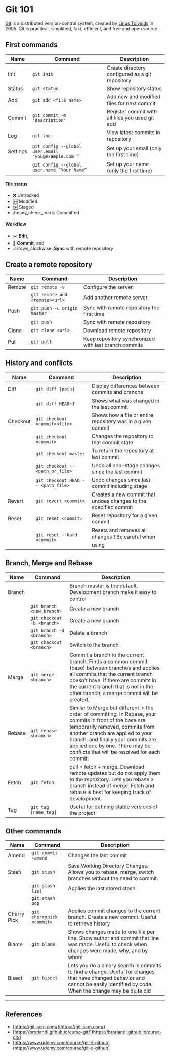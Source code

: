 # Git 101

[Git](https://git-scm.com/) is a distributed version-control system, created by [Linus Tolvalds](https://en.wikipedia.org/wiki/Linus_Torvalds) in 2005. Git is practical, simplified, fast, efficient, and free and open source. 

## First commands

| Name     	| Command                                              	| Description                                     	|
|----------	|------------------------------------------------------	|-------------------------------------------------	|
| Init     	| `git init`                                           	| Create directory configured as a git repository 	|
| Status   	| `git status`                                         	| Show repository status                          	|
| Add      	| `git add <file name>`                                	| Add new and modified files for next commit      	|
| Commit   	| `git commit -m 'description'`                        	| Register commit with all files you used git add 	|
| Log      	| `git log`                                            	| View latest commits in repository               	|
| Settings 	| `git config --global user.email "you@example.com ”` 	| Set up your email (only the first time)            	|
|          	| `git config --global user.name “Your Name”`          	| Set up your name (only the first time)              	|

#### File status

* :x: Untracked 
* :new: Modified 
* :ok: Staged 
* :heavy\_check\_mark: Committed

#### Workflow 

* :scissors: **Edit**,
* :memo: **Commit**, and 
* :arrows\_clockwise: **Sync** with remote repository

## Create a remote repository

| Name   	| Command                        	| Description                                	|
|--------	|--------------------------------	|--------------------------------------------	|
| Remote 	| `git remote -v`                	| Configure the server                       	|
|        	| `git remote add <remote><url>` 	| Add another remote server                  	|
| Push   	| `git push -u origin master`    	| Sync with remote repository the first time 	|
|        	| `git push`                     	| Sync with remote repository                	|
| Clone    	| `git clone <url>`             	| Download remote repository                                  	|
| Pull     	| `git pull`                    	| Keep repository synchronized with last branch commits       	|


## History and conflicts

| Name     	| Command                       	| Description                                                 	|
|----------	|-------------------------------	|-------------------------------------------------------------	|
| Diff        	| `git diff [path]` 	| Display differences between commits and branchs           	|
|             	| `git diff HEAD~1` 	| Shows what was changed in the last commit                 	|
| Checkout 	| `git checkout <commit><file>` 	| Shows how a file or entire repository was in a given commit 	|
|          	| `git checkout <commit>`       	| Changes the repository to that commit state                 	|
|          	| `git checkout master`         	| To return the repository at last commit                     	|
|        	| `git checkout -- <path_or_file>`   	| Undo all non-stage changes since the last commit                   	|
|        	| `git checkout HEAD -- <path_file>` 	| Undo changes since last commit including stage                     	|
| Revert 	| `git revert <commit>`              	| Creates a new commit that undoes changes to the specified commit   	|
| Reset  	| `git reset <commit>`               	| Reset repository for a given commit                                	|
|        	| `git reset --hard <commit>`        	| Resets and removes all changes :exclamation: Be careful when using 	|

## Branch, Merge and Rebase

| Name   	| Command                   	| Description                                                                                                                                                                                                                                                                                             	|
|--------	|---------------------------	|---------------------------------------------------------------------------------------------------------------------------------------------------------------------------------------------------------------------------------------------------------------------------------------------------------	|
| Branch 	|                           	| Branch master is the default. Development branch make it easy to control                                                                                                                                                                                                                                	|
|        	| `git branch <new_branch>` 	| Create a new branch                                                                                                                                                                                                                                                                                     	|
| | `git checkout -b <branch>` | Create a new branch |
|        	| `git branch -d <branch>`  	| Delete a branch                                                                                                                                                                                                                                                                                         	|
|        	| `git checkout <branch>`   	| Switch to the branch                                                                                                                                                                                                                                                                                    	|
| Merge  	| `git merge <branch>`      	| Commit a branch to the current branch. Finds a common commit (base) between branches and applies all commits that the current branch doesn't have. If there are commits in the current branch that is not in the other branch, a merge commit will be created.                                          	|
| Rebase 	| `git rebase <branch>`     	| Similar to Merge but different in the order of committing. In Rebase, your commits in front of the base are temporarily removed, commits from another branch are applied to your branch, and finally your commits are applied one by one. There may be conflicts that will be resolved for each commit. 	|
| Fetch  	| `git fetch`               	| pull = fetch + merge. Download remote updates but do not apply them to the repository. Lets you rebase a branch instead of merge. Fetch and rebase is best for keeping track of development.                                                                                                            	|
| Tag    	| `git tag [name_tag]`      	| Useful for defining stable versions of the project                                                                                                                                                                                                                                                      	|

## Other commands

| Name        	| Command                   	| Description                                                                                                                                                                      	|
|-------------	|---------------------------	|----------------------------------------------------------------------------------------------------------------------------------------------------------------------------------	|
| Amend       	| `git commit --amend`      	| Changes the last commit                                                                                                                                                          	|
| Stash       	| `git stash`               	| Save Working Directory Changes. Allows you to rebase, merge, switch branches without the need to commit.                                                                         	|
|             	| `git stash list`          	| Applies the last stored stash.                                                                                                                                                   	|
|             	| `git stash pop`           	|                                                                                                                                                                                  	|
| Cherry Pick 	| `git cherrypick <commit>` 	| Applies commit changes to the current branch. Create a new commit. Useful to retrieve history                                                                                    	|
| Blame       	| `git blame`               	| Shows changes made to one file per line. Show author and commit that line was made. Useful to check when changes were made, why, and by whom                                     	|
| Bisect      	| `git bisect`              	| Lets you do a binary search in commits to find a change. Useful for changes that have changed behavior and cannot be easily identified by code. When the change may be quite old 	|


---

## References

* [https://git-scm.com/](https://git-scm.com/)
* [https://brorlandi.github.io/curso-git/](https://brorlandi.github.io/curso-git/)
* [https://www.udemy.com/course/git-e-github](https://www.udemy.com/course/git-e-github)



